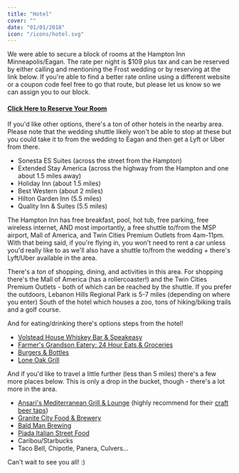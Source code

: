 ```yaml
---
title: "Hotel"
cover: ""
date: "01/01/2018"
icon: "/icons/hotel.svg"
---
```


We were able to secure a block of rooms at the Hampton Inn Minneapolis/Eagan. The rate per night is $109 plus tax and can be reserved by either calling and mentioning the Frost wedding or by reserving at the link below. If you're able to find a better rate online using a different website or a coupon code feel free to go that route, but please let us know so we can assign you to our block.

 #### <a href="http://hamptoninn.hilton.com/en/hp/groups/personalized/M/MSPEGHX-CFW-20180720/index.jhtml;jsessionid=T42TFF3LRTHL4CSQA0Q3MQQ" target="_blank">Click Here to Reserve Your Room</a>

If you'd like other options, there's a ton of other hotels in the nearby area. Please note that the wedding shuttle likely won't be able to stop at these but you could take it to from the wedding to Eagan and then get a Lyft or Uber from there.

* Sonesta ES Suites (across the street from the Hampton)
* Extended Stay America (across the highway from the Hampton and one about 1.5 miles away)
* Holiday Inn (about 1.5 miles)
* Best Western (about 2 miles)
* Hilton Garden Inn (5.5 miles)
* Quality Inn & Suites (5.5 miles)

The Hampton Inn has free breakfast, pool, hot tub, free parking, free wireless internet, AND most importantly, a free shuttle to/from the MSP airport, Mall of America, and Twin Cities Premium Outlets from 4am-11pm. With that being said, if you're flying in, you won't need to rent a car unless you'd really like to as we'll also have a shuttle to/from the wedding + there's Lyft/Uber available in the area.

There's a *ton* of shopping, dining, and activities in this area. For shopping there's the Mall of America (has a rollercoaster!) and the Twin Cities Premium Outlets - both of which can be reached by the shuttle. If you prefer the outdoors, Lebanon Hills Regional Park is 5-7 miles (depending on where you enter) South of the hotel which houses a zoo, tons of hiking/biking trails and a golf course.

And for eating/drinking there's options steps from the hotel!

* [Volstead House Whiskey Bar & Speakeasy](http://volsteadhouse.com/)
* [Farmer's Grandson Eatery: 24 Hour Eats & Groceries](http://www.farmersgrandson.com/)
* [Burgers & Bottles](http://burgersbottles.com/)
* [Lone Oak Grill](http://lone-oakgrill.com/)

And if you'd like to travel a little further (less than 5 miles) there's a few more places below. This is only a drop in the bucket, though - there's a lot more in the area.

* [Ansari's Mediterranean Grill & Lounge](http://www.ansarisgrill.com/) (highly recommend for their [craft beer taps](https://untappd.com/v/ansaris-mediterranean-grill-lounge/283270))
* [Granite City Food & Brewery](https://www.gcfb.com/menu/)
* [Bald Man Brewing](http://baldmanbrewing.com/)
* [Piada Italian Street Food](https://mypiada.com/)
* Caribou/Starbucks
* Taco Bell, Chipotle, Panera, Culvers...

Can't wait to see you all! :)